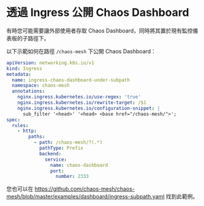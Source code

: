 # 透過 Ingress 公開 Chaos Dashboard

有時您可能需要讓外部使用者存取 Chaos Dashboard，同時將其置於現有監控儀表板的子路徑下。

以下示範如何在路徑 `/chaos-mesh` 下公開 Chaos Dashboard：

```yaml
apiVersion: networking.k8s.io/v1
kind: Ingress
metadata:
  name: ingress-chaos-dashboard-under-subpath
  namespace: chaos-mesh
  annotations:
    nginx.ingress.kubernetes.io/use-regex: 'true'
    nginx.ingress.kubernetes.io/rewrite-target: /$1
    nginx.ingress.kubernetes.io/configuration-snippet: |
      sub_filter '<head>' '<head> <base href="/chaos-mesh/">';
spec:
  rules:
    - http:
        paths:
          - path: /chaos-mesh/?(.*)
            pathType: Prefix
            backend:
              service:
                name: chaos-dashboard
                port:
                  number: 2333
```

您也可以在 https://github.com/chaos-mesh/chaos-mesh/blob/master/examples/dashboard/ingress-subpath.yaml 找到此範例。
